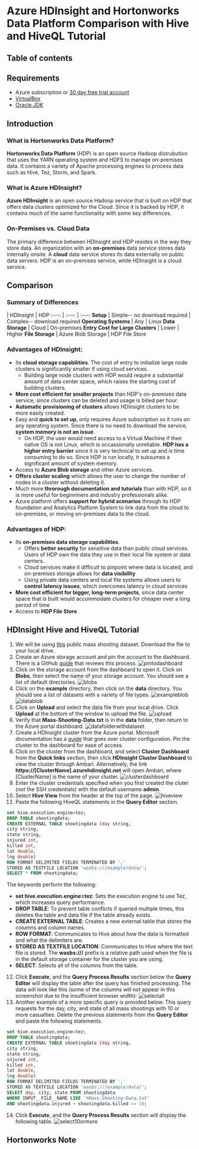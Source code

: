 # Azure HDInsight and Hortonworks Data Platform Comparison with Hive and HiveQL Tutorial
<Add description>

## Table of contents

## Requirements
  * Azure subscription or [30 day free trial account](https://azure.microsoft.com/en-us/free/)
  * [VirtualBox](https://www.virtualbox.org/wiki/Downloads)
  * [Oracle JDK](http://www.oracle.com/technetwork/java/javase/downloads/index-jsp-138363.html)

## Introduction
### What is Hortonworks Data Platform?
**Hortonworks Data Platform** (HDP) is an open source Hadoop distrubution that uses the YARN operating system and HDFS to manage on-premises data. It contains a variety of Apache processing engines to process data such as Hive, Tez, Storm, and Spark. 


### What is Azure HDInsight?
**Azure HDInsight** is an open source Hadoop service that is built on HDP that offers data clusters optimized for the Cloud. Since it is backed by HDP, it contains much of the same functionality with some key differences. 

### On-Premises vs. Cloud Data
The primary difference between HDInsight and HDP resides in the way they store data. An organization with an **on-premises** data service stores data internally onsite. A **cloud** data service stores its data externally on public data servers. HDP is an on-premises service, while HDInsight is a cloud service.

## Comparison
### Summary of Differences
 | HDInsight | HDP
:---: | :---: | :---:
**Setup** | Simple-- no download required | Complex-- download required
**Operating Systems** | Any | Linux
**Data Storage** | Cloud | On-premises
**Entry Cost for Large Clusters** | Lower | Higher
**File Storage** | Azure Blob Storage | HDP File Store

### Advantages of HDInsight:
* Its **cloud storage capabilities**. The cost of entry to initialize large node clusters is significantly smaller if using cloud services. 
  * Building large node clusters with HDP would require a substantial amount of data center space, which raises the starting cost of building clusters. 
* **More cost efficient for smaller projects** than HDP's on-premises data service, since clusters can be deleted and usage is billed per hour.
* **Automatic provisioning of clusters** allows HDInsight clusters to be more easily created.
* Easy and **quick to set up**, only requires Azure subscription so it runs on any operating system. Since there is no need to download the service, **system memory is not an issue**. 
  * On HDP, the user would need access to a Virtual Machine if their native OS is not Linux, which is occassionally unreliable. **HDP has a higher entry barrier** since it is very technical to set up and is time consuming to do so. Since HDP is run locally, it subsumes a significant amount of system memory. 
* Access to **Azure Blob storage** and other Azure services.
* **Offers cluster scaling** which allows the user to change the number of nodes in a cluster without deleting it.
* Much more **throrough documentation and tutorials** than with HDP, so it is more useful for beginniners and industry professionals alike.
* Azure platform offers **support for hybrid scenarios** through its HDP foundation and Analytics Platform System to link data from the cloud to on-premises, or moving on-premises data to the cloud. 

### Advantages of HDP:
* Its **on-premises data storage capabilities**. 
  * Offers **better security** for sensitive data than public cloud services. Users of HDP own the data they use in their local file system or data centers.
  * Cloud services make it difficult to pinpoint where data is located, and on-premises storage allows for **data visibility**
  * Using private data centers and local file systems allows users to **control latency issues**, which overcomes latency in cloud services
* **More cost efficient for bigger, long-term projects**, since data center space that is built would accommodate clusters for cheaper over a long period of time
* Access to **HDP File Store**

## HDInsight Hive and HiveQL Tutorial

1. We will be using [this](/.data/Mass-Shooting-Data.txt) public mass shooting dataset. Download the file to your local drive.
2. Create an Azure storage account and pin the account to the dashboard. There is a GitHub [guide](https://github.com/Microsoft/azure-docs/blob/master/articles/storage/storage-create-storage-account.md) that reviews this process.
![pintodashboard](https://github.com/bkhong/HDInsight-vs-HDP/blob/master/media/pin_to_dashboard.png)
3. Click on the storage account from the dashboard to open it. Click on **Blobs**, then select the name of your storage account. You should see a list of default directories.
![blobs](https://github.com/bkhong/HDInsight-vs-HDP/blob/master/media/blobs.png)
4. Click on the **example** directory, then click on the **data** directory. You should see a list of datasets with a variety of file types.
![exampleblob](https://github.com/bkhong/HDInsight-vs-HDP/blob/master/media/example_folder.png)
![datablob](https://github.com/bkhong/HDInsight-vs-HDP/blob/master/media/data_folder.png)
5. Click on **Upload** and select the data file from your local drive. Click **Upload** at the bottom of the window to upload the file. 
![upload](https://github.com/bkhong/HDInsight-vs-HDP/blob/master/media/upload.png)
6. Verify that **Mass-Shooting-Data.txt** is in the **data** folder, then return to the Azure portal dashboard.
![datafolderwithdataset](https://github.com/bkhong/HDInsight-vs-HDP/blob/master/media/data_folder_with_dataset.png)
7. Create a HDInsight cluster from the Azure portal. Microsoft documentation has a [guide](https://docs.microsoft.com/en-us/azure/hdinsight/hdinsight-hadoop-linux-tutorial-get-started) that goes over cluster configuration. Pin the cluster to the dashboard for ease of access.
8. Click on the cluster from the dashboard, and select **Cluster Dashboard** from the **Quick links** section, then click **HDInsight Cluster Dashboard** to view the cluster through Ambari. Alternatively, the link **https://[ClusterName].azurehdinsight.net** will open Ambari, where [ClusterName] is the name of your cluster.
![clusterdashboard](https://github.com/bkhong/HDInsight-vs-HDP/blob/master/media/cluster_dashboard.png)
9. Enter the cluster credentials specified when you first created the cluter (*not* the SSH credentials) with the default username **admin**.
10. Select **Hive View** from the header at the top of the page.
![hiveview](https://github.com/bkhong/HDInsight-vs-HDP/blob/master/media/hive_view.png)
11. Paste the following HiveQL statements in the **Query Editor** section.

```sql
set hive.execution.engine=tez;
DROP TABLE shootingdata;
CREATE EXTERNAL TABLE shootingdata (day string,
city string,
state string,
injured int,
killed int,
lat double,
lng double)
ROW FORMAT DELIMITED FIELDS TERMINATED BY ','
STORED AS TEXTFILE LOCATION 'wasbs:///example/data/';
SELECT * FROM shootingdata;
```

The keywords perform the following:
* **set hive.execution.engine=tez**: Sets the execution engine to use Tez, which increases query performance.
* **DROP TABLE**: To prevent table conflicts if queried multiple times, this deletes the table and data file if the table already exists.
* **CREATE EXTERNAL TABLE**: Creates a new external table that stores the columns and column names.
* **ROW FORMAT**: Communicates to Hive about how the data is formatted and what the delimiters are.
* **STORED AS TEXTFILE LOCATION**: Communicates to Hive where the text file is stored. The **wasbs:///** prefix is a relative path used when the file is in the default storage container for the cluster you are using.
* **SELECT**: Selects all of the columns from the table.
12. Click **Execute**, and the **Query Process Results** section below the **Query Editor** will display the table after the query has finished processing. The data will look like this (some of the columns will not appear in this screenshot due to the insufficient browser width):
![selectall](https://github.com/bkhong/HDInsight-vs-HDP/blob/master/media/select_all.png)
13. Another example of a more specific query is provided below. This query requests for the day, city, and state of all mass shootings with 10 or more casualties. Delete the previous statements from the **Query Editor** and paste the following statements. 

```sql
set hive.execution.engine=tez;
DROP TABLE shootingdata;
CREATE EXTERNAL TABLE shootingdata (day string,
city string,
state string,
injured int,
killed int,
lat double,
lng double)
ROW FORMAT DELIMITED FIELDS TERMINATED BY ','
STORED AS TEXTFILE LOCATION 'wasbs:///example/data/';
SELECT day, city, state FROM shootingdata 
WHERE INPUT__FILE__NAME LIKE '%Mass-Shooting-Data.txt' 
AND shootingdata.injured + shootingdata.killed >= 10;
```

14. Click **Execute**, and the **Query Process Results** section will display the following table.
![select10ormore](https://github.com/bkhong/HDInsight-vs-HDP/blob/master/media/select_10_or_more.png)

## Hortonworks Note

